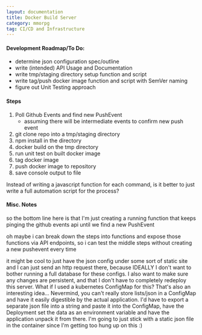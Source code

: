```yaml
---
layout: documentation
title: Docker Build Server
category: mmorpg
tag: CI/CD and Infrastructure
---
```



#### Development Roadmap/To Do:
* determine json configuration spec/outline
* write (intended) API Usage and Documentation
* write tmp/staging directory setup function and script
* write tag/push docker image function and script with SemVer naming
* figure out Unit Testing approach

#### Steps
1. Poll Github Events and find new PushEvent
	* assuming there will be intermediate events to confirm new push event
2. git clone repo into a tmp/staging directory
3. npm install in the directory
4. docker build on the tmp directory
5. run unit test on built docker image
6. tag docker image
7. push docker image to repository
8. save console output to file

Instead of writing a javascript function for each command, is it better to just write a full automation script for the process?

#### Misc. Notes
so the bottom line here is that I'm just creating a running function that keeps pinging the github events api until we find a new PushEvent

oh maybe i can break down the steps into functions and expose those functions via API endpoints, so i can test the middle steps without creating a new pushevent every time

it might be cool to just have the json config under some sort of static site and I can just send an http request there, because IDEALLY I don't want to bother running a full database for these configs.  I also want to make sure any changes are persistent, and that I don't have to completely redeploy this server.  What if I used a kubernetes ConfigMap for this?  That's also an interesting idea... Nevermind, you can't really store lists/json in a ConfigMap and have it easily digestible by the actual application.  I'd have to export a separate json file into a string and paste it into the ConfigMap, have the Deployment set the data as an environment variable and have the application unpack it from there.  I'm going to just stick with a static json file in the container since I'm getting too hung up on this :)